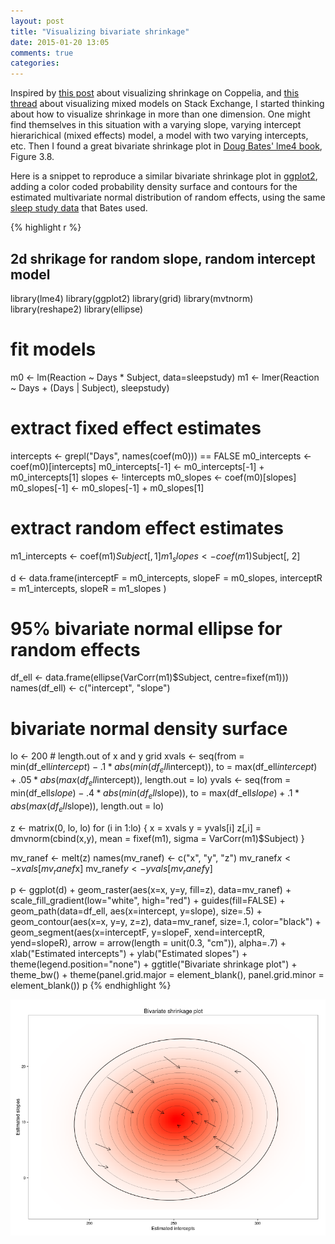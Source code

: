 ```yaml
---
layout: post
title: "Visualizing bivariate shrinkage"
date: 2015-01-20 13:05
comments: true
categories:
---
```


Inspired by [this post](http://www.coppelia.io/2013/08/visualising-shrinkage/) about visualizing shrinkage on Coppelia, and [this thread](http://stats.stackexchange.com/questions/51186/what-would-be-an-illustrative-picture-for-linear-mixed-models) about visualizing mixed models on Stack Exchange, I started thinking about how to visualize shrinkage in more than one dimension. One might find themselves in this situation with a varying slope, varying intercept hierarichical (mixed effects) model, a model with two varying intercepts, etc. Then I found a great bivariate shrinkage plot in [Doug Bates' lme4 book](http://lme4.r-forge.r-project.org/lMMwR/lrgprt.pdf), Figure 3.8.

Here is a snippet to reproduce a similar bivariate shrinkage plot in [ggplot2](http://ggplot2.org/), adding a color coded probability density surface and contours for the estimated multivariate normal distribution of random effects, using the same [sleep study data](http://www.inside-r.org/packages/cran/lme4/docs/sleepstudy) that Bates used.

{% highlight r %}
## 2d shrikage for random slope, random intercept model
library(lme4)
library(ggplot2)
library(grid)
library(mvtnorm)
library(reshape2)
library(ellipse)

# fit models
m0 <- lm(Reaction ~ Days * Subject, data=sleepstudy)
m1 <- lmer(Reaction ~ Days + (Days | Subject), sleepstudy)

# extract fixed effect estimates
intercepts <- grepl("Days", names(coef(m0))) == FALSE
m0_intercepts <- coef(m0)[intercepts]
m0_intercepts[-1] <- m0_intercepts[-1] + m0_intercepts[1]
slopes <- !intercepts
m0_slopes <- coef(m0)[slopes]
m0_slopes[-1] <- m0_slopes[-1] + m0_slopes[1]

# extract random effect estimates
m1_intercepts <- coef(m1)$Subject[, 1]
m1_slopes <- coef(m1)$Subject[, 2]

d <- data.frame(interceptF = m0_intercepts,
                slopeF = m0_slopes,
                interceptR = m1_intercepts,
                slopeR = m1_slopes
                )

# 95% bivariate normal ellipse for random effects
df_ell <- data.frame(ellipse(VarCorr(m1)$Subject, centre=fixef(m1)))
names(df_ell) <- c("intercept", "slope")

# bivariate normal density surface
lo <- 200 # length.out of x and y grid
xvals <- seq(from = min(df_ell$intercept) - .1 * abs(min(df_ell$intercept)),
             to = max(df_ell$intercept) + .05 * abs(max(df_ell$intercept)),
             length.out = lo)
yvals <- seq(from = min(df_ell$slope) - .4 * abs(min(df_ell$slope)),
             to = max(df_ell$slope) + .1 * abs(max(df_ell$slope)),
             length.out = lo)

z <- matrix(0, lo, lo)
for (i in 1:lo) {
  x = xvals
  y = yvals[i]
  z[,i] = dmvnorm(cbind(x,y),
                  mean = fixef(m1),
                  sigma = VarCorr(m1)$Subject)
}

mv_ranef <- melt(z)
names(mv_ranef) <- c("x", "y", "z")
mv_ranef$x <- xvals[mv_ranef$x]
mv_ranef$y <- yvals[mv_ranef$y]


p <- ggplot(d) +
  geom_raster(aes(x=x, y=y, fill=z), data=mv_ranef) +
  scale_fill_gradient(low="white", high="red") +
  guides(fill=FALSE) +
  geom_path(data=df_ell, aes(x=intercept, y=slope), size=.5) +
  geom_contour(aes(x=x, y=y, z=z), data=mv_ranef, size=.1, color="black") +
  geom_segment(aes(x=interceptF, y=slopeF,
                   xend=interceptR, yend=slopeR),
               arrow = arrow(length = unit(0.3, "cm")),
               alpha=.7) +
  xlab("Estimated intercepts") +
  ylab("Estimated slopes") +
  theme(legend.position="none") +
  ggtitle("Bivariate shrinkage plot") +
  theme_bw()  +
  theme(panel.grid.major = element_blank(), panel.grid.minor = element_blank())
p
{% endhighlight %}

![](/images/bvshrink.png)
